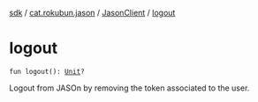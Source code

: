 [sdk](../../index.md) / [cat.rokubun.jason](../index.md) / [JasonClient](index.md) / [logout](./logout.md)

# logout

`fun logout(): `[`Unit`](https://kotlinlang.org/api/latest/jvm/stdlib/kotlin/-unit/index.html)`?`

Logout from JASOn by removing the token associated to the user.

